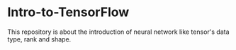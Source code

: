 # Intro-to-TensorFlow

This repository is about the introduction of neural network like tensor's data type, rank and shape.
